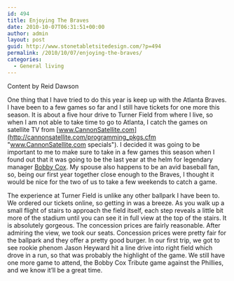 ```yaml
---
id: 494
title: Enjoying The Braves
date: 2010-10-07T06:31:51+00:00
author: admin
layout: post
guid: http://www.stonetabletsitedesign.com/?p=494
permalink: /2010/10/07/enjoying-the-braves/
categories:
  - General living
---
```

Content by Reid Dawson

One thing that I have tried to do this year is keep up with the Atlanta Braves. I have been to a few games so far and I still have tickets for one more this season. It is about a five hour drive to Turner Field from where I live, so when I am not able to take time to go to Atlanta, I catch the games on satellite TV from [www.CannonSatellite.com](http://cannonsatellite.com/programming_pkgs.cfm "www.CannonSatellite.com specials"). I decided it was going to be important to me to make sure to take in a few games this season when I found out that it was going to be the last year at the helm for legendary manager [Bobby Cox](http://www.nationalsdailynews.com/columnists/post.cfm?blog=hendo&id=721&story=nationals-to-honor-bobby-cox-before-sundays-game&s=rss). My spouse also happens to be an avid baseball fan, so, being our first year together close enough to the Braves, I thought it would be nice for the two of us to take a few weekends to catch a game.

The experience at Turner Field is unlike any other ballpark I have been to. We ordered our tickets online, so getting in was a breeze. As you walk up a small flight of stairs to approach the field itself, each step reveals a little bit more of the stadium until you can see it in full view at the top of the stairs. It is absolutely gorgeous. The concession prices are fairly reasonable. After admiring the view, we took our seats. Concession prices were pretty fair for the ballpark and they offer a pretty good burger. In our first trip, we got to see rookie phenom Jason Heyward hit a line drive into right field which drove in a run, so that was probably the highlight of the game. We still have one more game to attend, the Bobby Cox Tribute game against the Phillies, and we know it&#8217;ll be a great time.